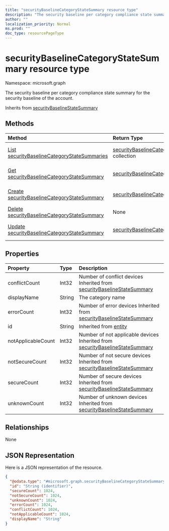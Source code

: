 ```yaml
---
title: "securityBaselineCategoryStateSummary resource type"
description: "The security baseline per category compliance state summary for the security baseline of the account."
author: ""
localization_priority: Normal
ms.prod: ""
doc_type: resourcePageType
---
```


# securityBaselineCategoryStateSummary resource type


Namespace: microsoft.graph

The security baseline per category compliance state summary for the security baseline of the account.


Inherits from [securityBaselineStateSummary](../resources/securitybaselinestatesummary.md)

## Methods
|Method|Return Type|Description|
|:---|:---|:---|
|[List securityBaselineCategoryStateSummaries](../api/securitybaselinecategorystatesummary-list.md)|[securityBaselineCategoryStateSummary](../resources/securitybaselinecategorystatesummary.md) collection|List properties and relationships of the [securityBaselineCategoryStateSummary](../resources/securitybaselinecategorystatesummary.md) objects.|
|[Get securityBaselineCategoryStateSummary](../api/securitybaselinecategorystatesummary-get.md)|[securityBaselineCategoryStateSummary](../resources/securitybaselinecategorystatesummary.md)|Read properties and relationships of the [securityBaselineCategoryStateSummary](../resources/securitybaselinecategorystatesummary.md) object.|
|[Create securityBaselineCategoryStateSummary](../api/securitybaselinecategorystatesummary-create.md)|[securityBaselineCategoryStateSummary](../resources/securitybaselinecategorystatesummary.md)|Create a new [securityBaselineCategoryStateSummary](../resources/securitybaselinecategorystatesummary.md) object.|
|[Delete securityBaselineCategoryStateSummary](../api/securitybaselinecategorystatesummary-delete.md)|None|Deletes a [securityBaselineCategoryStateSummary](../resources/securitybaselinecategorystatesummary.md).|
|[Update securityBaselineCategoryStateSummary](../api/securitybaselinecategorystatesummary-update.md)|[securityBaselineCategoryStateSummary](../resources/securitybaselinecategorystatesummary.md)|Update the properties of a [securityBaselineCategoryStateSummary](../resources/securitybaselinecategorystatesummary.md) object.|

## Properties
|Property|Type|Description|
|:---|:---|:---|
|conflictCount|Int32|Number of conflict devices Inherited from [securityBaselineStateSummary](../resources/securitybaselinestatesummary.md)|
|displayName|String|The category name|
|errorCount|Int32|Number of error devices Inherited from [securityBaselineStateSummary](../resources/securitybaselinestatesummary.md)|
|id|String| Inherited from [entity](../resources/entity.md)|
|notApplicableCount|Int32|Number of not applicable devices Inherited from [securityBaselineStateSummary](../resources/securitybaselinestatesummary.md)|
|notSecureCount|Int32|Number of not secure devices Inherited from [securityBaselineStateSummary](../resources/securitybaselinestatesummary.md)|
|secureCount|Int32|Number of secure devices Inherited from [securityBaselineStateSummary](../resources/securitybaselinestatesummary.md)|
|unknownCount|Int32|Number of unknown devices Inherited from [securityBaselineStateSummary](../resources/securitybaselinestatesummary.md)|

## Relationships
None

## JSON Representation
Here is a JSON representation of the resource.
<!-- {
  "blockType": "resource",
  "keyProperty": "id",
  "@odata.type": "microsoft.graph.securityBaselineCategoryStateSummary",
  "baseType": "microsoft.graph.securityBaselineStateSummary",
  "openType": false
}
-->
``` json
{
  "@odata.type": "#microsoft.graph.securityBaselineCategoryStateSummary",
  "id": "String (identifier)",
  "secureCount": 1024,
  "notSecureCount": 1024,
  "unknownCount": 1024,
  "errorCount": 1024,
  "conflictCount": 1024,
  "notApplicableCount": 1024,
  "displayName": "String"
}
```

